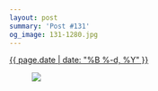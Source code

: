 ```yaml
---
layout: post
summary: 'Post #131'
og_image: 131-1280.jpg
---
```


<p>
 <time>
  <a href="/131">
   {{ page.date | date: "%B %-d, %Y" }}
  </a>
 </time>
 <a href="/131">
  <figure data-taken="10/30/2013">
   <img sizes="(min-width: 700px) 50vw, calc(100vw - 2rem)" src="{{ site.assets_url }}/131-640.jpg" srcset="{{ site.assets_url }}/131-1280.jpg 1280w, {{ site.assets_url }}/131-960.jpg 960w, {{ site.assets_url }}/131-640.jpg 640w, {{ site.assets_url }}/131-320.jpg 320w"/>
  </figure>
 </a>
</p>
